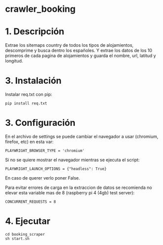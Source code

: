 # crawler_booking

# 1. **Descripción**

Extrae los sitemaps country de todos los tipos de alojamientos, descomprime y busca dentro los españoles. 
Y extrae los datos de los 10 primeros de cada pagina de alojamientos y guarda el nombre, url, latitud y longitud.

# 3. **Instalación**
Instalar req.txt con pip:
```
pip install req.txt
```

# 3. **Configuración**

En el archivo de settings se puede cambiar el navegador a usar (chromium, firefox, etc) en esta var:
```
PLAYWRIGHT_BROWSER_TYPE = 'chromium'
```

Si no se quiere mostrar el navegador mientras se ejecuta el script:
```
PLAYWRIGHT_LAUNCH_OPTIONS = {"headless": True}
```
En caso de querer verlo poner False.

Para evitar errores de carga en la extraccion de datos se recomienda no elevar esta variable mas de 8 (raspberry pi 4 (4gb) test server):
```
CONCURRENT_REQUESTS = 8
```
# 4. **Ejecutar**
```
cd booking_scraper
sh start.sh
```
